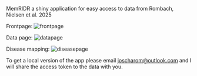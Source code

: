 MemRIDR a shiny application for easy access to data from Rombach, Nielsen et al. 2025 

Frontpage:
![frontpage](https://github.com/user-attachments/assets/f43cbfa0-4651-4f7b-b779-170ac8f84ca4)


Data page:
![datapage](https://github.com/user-attachments/assets/1a5dd1bc-06de-421e-9360-22fdd4c3f8a5)


Disease mapping:
![diseasepage](https://github.com/user-attachments/assets/581cdc06-cdde-41d2-8304-3193d3eb805e)

To get a local version of the app please email joscharom@outlook.com and I will share the access token to the data with you. 
